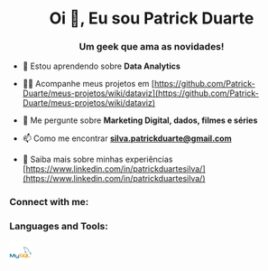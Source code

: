 <h1 align="center">Oi 👋, Eu sou Patrick Duarte</h1>
<h3 align="center">Um geek que ama as novidades!</h3>

- 🌱 Estou aprendendo sobre **Data Analytics**

- 👨‍💻 Acompanhe meus projetos em [https://github.com/Patrick-Duarte/meus-projetos/wiki/dataviz](https://github.com/Patrick-Duarte/meus-projetos/wiki/dataviz)

- 💬 Me pergunte sobre **Marketing Digital, dados, filmes e séries**

- 📫 Como me encontrar **silva.patrickduarte@gmail.com**

- 📄 Saiba mais sobre minhas experiências [https://www.linkedin.com/in/patrickduartesilva/](https://www.linkedin.com/in/patrickduartesilva/)

<h3 align="left">Connect with me:</h3>
<p align="left">
</p>

<h3 align="left">Languages and Tools:</h3>
<p align="left"> <a href="https://www.mysql.com/" target="_blank" rel="noreferrer"> <img src="https://raw.githubusercontent.com/devicons/devicon/master/icons/mysql/mysql-original-wordmark.svg" alt="mysql" width="40" height="40"/> </a> </p>
